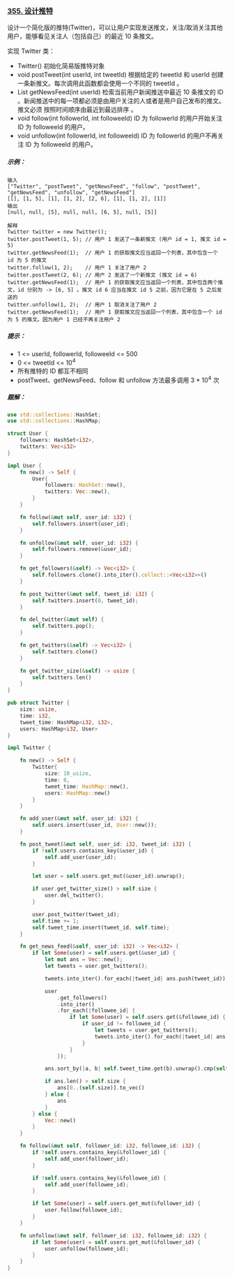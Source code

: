 ### [355. 设计推特](https://leetcode.cn/problems/design-twitter/)
设计一个简化版的推特(Twitter)，可以让用户实现发送推文，关注/取消关注其他用户，能够看见关注人（包括自己）的最近 10 条推文。

实现 Twitter 类：

- Twitter() 初始化简易版推特对象
- void postTweet(int userId, int tweetId) 根据给定的 tweetId 和 userId 创建一条新推文。每次调用此函数都会使用一个不同的 tweetId 。
- List<Integer> getNewsFeed(int userId) 检索当前用户新闻推送中最近  10 条推文的 ID 。新闻推送中的每一项都必须是由用户关注的人或者是用户自己发布的推文。推文必须 按照时间顺序由最近到最远排序 。
- void follow(int followerId, int followeeId) ID 为 followerId 的用户开始关注 ID 为 followeeId 的用户。
- void unfollow(int followerId, int followeeId) ID 为 followerId 的用户不再关注 ID 为 followeeId 的用户。


##### 示例：
```
输入
["Twitter", "postTweet", "getNewsFeed", "follow", "postTweet", "getNewsFeed", "unfollow", "getNewsFeed"]
[[], [1, 5], [1], [1, 2], [2, 6], [1], [1, 2], [1]]
输出
[null, null, [5], null, null, [6, 5], null, [5]]

解释
Twitter twitter = new Twitter();
twitter.postTweet(1, 5); // 用户 1 发送了一条新推文 (用户 id = 1, 推文 id = 5)
twitter.getNewsFeed(1);  // 用户 1 的获取推文应当返回一个列表，其中包含一个 id 为 5 的推文
twitter.follow(1, 2);    // 用户 1 关注了用户 2
twitter.postTweet(2, 6); // 用户 2 发送了一个新推文 (推文 id = 6)
twitter.getNewsFeed(1);  // 用户 1 的获取推文应当返回一个列表，其中包含两个推文，id 分别为 -> [6, 5] 。推文 id 6 应当在推文 id 5 之前，因为它是在 5 之后发送的
twitter.unfollow(1, 2);  // 用户 1 取消关注了用户 2
twitter.getNewsFeed(1);  // 用户 1 获取推文应当返回一个列表，其中包含一个 id 为 5 的推文。因为用户 1 已经不再关注用户 2
```

##### 提示：
- 1 <= userId, followerId, followeeId <= 500
- 0 <= tweetId <= 10<sup>4</sup>
- 所有推特的 ID 都互不相同
- postTweet、getNewsFeed、follow 和 unfollow 方法最多调用 3 * 10<sup>4</sup> 次

##### 题解：
```rust
use std::collections::HashSet;
use std::collections::HashMap;

struct User {
    followers: HashSet<i32>,
    twitters: Vec<i32>
}

impl User {
    fn new() -> Self {
        User{
            followers: HashSet::new(),
            twitters: Vec::new(),
        }
    }

    fn follow(&mut self, user_id: i32) {
        self.followers.insert(user_id);
    }

    fn unfollow(&mut self, user_id: i32) {
        self.followers.remove(&user_id);
    }

    fn get_followers(&self) -> Vec<i32> {
        self.followers.clone().into_iter().collect::<Vec<i32>>()
    }

    fn post_twitter(&mut self, tweet_id: i32) {
        self.twitters.insert(0, tweet_id);
    }

    fn del_twitter(&mut self) {
        self.twitters.pop();
    }

    fn get_twitters(&self) -> Vec<i32> {
        self.twitters.clone()
    }

    fn get_twitter_size(&self) -> usize {
        self.twitters.len()
    }
}

pub struct Twitter {
    size: usize,
    time: i32,
    tweet_time: HashMap<i32, i32>,
    users: HashMap<i32, User>
}

impl Twitter {

    fn new() -> Self {
        Twitter{
            size: 10_usize,
            time: 0,
            tweet_time: HashMap::new(),
            users: HashMap::new()
        }
    }

    fn add_user(&mut self, user_id: i32) {
        self.users.insert(user_id, User::new());
    }

    fn post_tweet(&mut self, user_id: i32, tweet_id: i32) {
        if !self.users.contains_key(&user_id) {
            self.add_user(user_id);
        }

        let user = self.users.get_mut(&user_id).unwrap();

        if user.get_twitter_size() > self.size {
            user.del_twitter();
        }

        user.post_twitter(tweet_id);
        self.time += 1;
        self.tweet_time.insert(tweet_id, self.time);
    }

    fn get_news_feed(&self, user_id: i32) -> Vec<i32> {
        if let Some(user) = self.users.get(&user_id) {
            let mut ans = Vec::new();
            let tweets = user.get_twitters();

            tweets.into_iter().for_each(|tweet_id| ans.push(tweet_id));

            user
                .get_followers()
                .into_iter()
                .for_each(|followee_id| {
                    if let Some(user) = self.users.get(&followee_id) {
                        if user_id != followee_id {
                            let tweets = user.get_twitters();
                            tweets.into_iter().for_each(|tweet_id| ans.push(tweet_id));
                        }
                    }
                });

            ans.sort_by(|a, b| self.tweet_time.get(b).unwrap().cmp(self.tweet_time.get(a).unwrap()));

            if ans.len() > self.size {
                ans[0..(self.size)].to_vec()
            } else {
                ans
            }
        } else {
            Vec::new()
        }
    }

    fn follow(&mut self, follower_id: i32, followee_id: i32) {
        if !self.users.contains_key(&follower_id) {
            self.add_user(follower_id);
        }

        if !self.users.contains_key(&followee_id) {
            self.add_user(followee_id);
        }

        if let Some(user) = self.users.get_mut(&follower_id) {
            user.follow(followee_id);
        }
    }

    fn unfollow(&mut self, follower_id: i32, followee_id: i32) {
        if let Some(user) = self.users.get_mut(&follower_id) {
            user.unfollow(followee_id);
        }
    }
}
```
